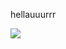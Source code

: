hellauuurrr 

<img src="https://chiprevvington.neocities.org/images/mitypet.gif">
<!--
i really liked it when github user balemoons said its balemooning time and balemooned all over the place?
-->
